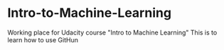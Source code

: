 # Intro-to-Machine-Learning
Working place for Udacity course "Intro to  Machine Learning"
This is to learn how to use GitHun
